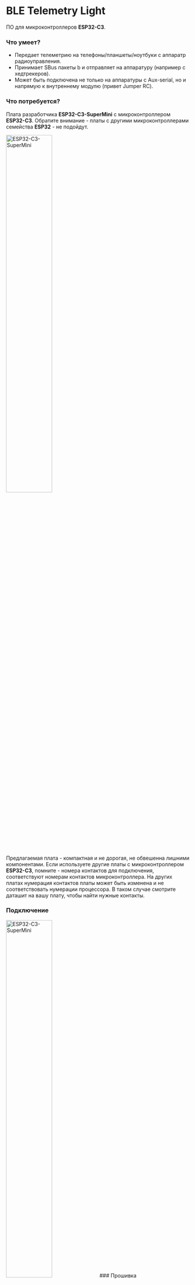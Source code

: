 # BLE Telemetry Light


ПО для микроконтроллеров **ESP32-C3**.

### Что умеет?
 - Передает телеметрию на телефоны/планшеты/ноутбуки с аппаратр радиоуправления.
 - Принимает SBus пакеты b и отправляет на аппаратуру (например с хедтрекеров).
 - Может быть подключена не только на аппаратуры с Aux-serial, но и напрямую к внутреннему модулю (привет Jumper RC).

### Что потребуется?
Плата разработчика **ESP32-C3-SuperMini** с микроконтроллером **ESP32-C3**. Обратите внимание - платы с другими микроконтроллерами семейства **ESP32** - не подойдут.

<img src="https://gitflic.ru/project/dronecontrolru/ble-telemetry-light/blob/raw?file=images%2Fesp32-c3-supermini_top.jpg" width="50%" alt="ESP32-C3-SuperMini"/>

Предлагаемая плата -  компактная и не дорогая, не обвешенна лишними компонентами. Если используете другие платы с микроконтроллером **ESP32-C3**, помните - номера контактов для подключения, соответствуют номерам контактов микроконтроллера. На других платах нумерация контактов платы может быть изменена и не соответствовать нумерации процессора. В таком случае смотрите даташит на вашу плату, чтобы найти нужные контакты.

### Подключение

<img src="https://gitflic.ru/project/dronecontrolru/ble-telemetry-light/blob/raw?file=images%2Fesp32-c3-supermini_bottom.jpg" width="50%" alt="ESP32-C3-SuperMini"/>
### Прошивка

На данный момент можно собрать проект в VSCode с плагином Platformio и залить с его помощью. В дальнейшем планируется сделать веб-конфигуратор.

### Настройка

На данный момент можно настроить модуль с помощью NRF Connect. В дальнейшем планируется сделать веб-конфигуратор.

При старте, микроконтроллер реализует BLE сервер с несколькими сервисами и их характеристиками:
 - 0xFFF2 - скорость подключения UART. По умолчанию 115200. Отправлять данные необходимо в виде UInt32 Little Endian. Новая скорость применяется сразу же при получении.
 - 0xFFF4 - название сервера, отображаемое при поиске устройства. По умолчанию *BLE Telemetry Light*. Отправлять данные необходимо в виде строки ASCII. Новое название применяется после перезагрузки модуля.
 - 0xFFF6 - отправляет поток телеметрийных данных, полученных по UART из аппаратуры.
 - 0xFFF7 - принимает поток данных, и отправляет по UART в аппаратуру.





